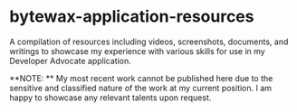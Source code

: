 # bytewax-application-resources

A compilation of resources including videos, screenshots, documents, and writings to showcase my experience with various skills for use in my Developer Advocate application.

**NOTE: ** My most recent work cannot be published here due to the sensitive and classified nature of the work at my current position. I am happy to showcase any relevant talents upon request.

